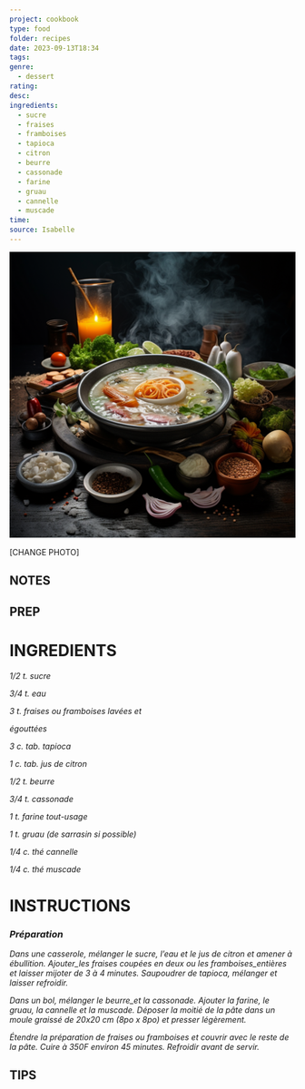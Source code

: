 ```yaml
---
project: cookbook
type: food
folder: recipes
date: 2023-09-13T18:34
tags: 
genre:
  - dessert
rating: 
desc: 
ingredients:
  - sucre
  - fraises
  - framboises
  - tapioca
  - citron
  - beurre
  - cassonade
  - farine
  - gruau
  - cannelle
  - muscade
time: 
source: Isabelle
---
```


![IMAGE](_default.png)


[CHANGE PHOTO]


## NOTES




## PREP


# INGREDIENTS

_1/2 t. sucre_

_3/4 t. eau_

_3 t. fraises ou framboises lavées et_

_égouttées_

_3 c. tab. tapioca_

_1 c. tab. jus de citron_

_1/2 t. beurre_

_3/4 t. cassonade_

_1 t. farine tout-usage_

_1 t. gruau (de sarrasin si possible)_

_1/4 c. thé cannelle_

_1/4 c. thé muscade_




# INSTRUCTIONS

### _Préparation_

_Dans une casserole, mélanger le sucre, l’eau_
_et le jus de citron et amener à ébullition._
_Ajouter_les fraises coupées en deux ou les_
_framboises_entières et laisser mijoter de 3 à_
_4 minutes. Saupoudrer de tapioca, mélanger_
_et laisser refroidir._

_Dans un bol, mélanger le beurre_et la cassonade._
_Ajouter la farine, le gruau, la cannelle et_
_la muscade. Déposer la moitié de la pâte dans_
_un moule graissé de 20x20 cm (8po x 8po)_
_et presser légèrement._

_Étendre la préparation de fraises ou framboises_
_et couvrir avec le reste de la pâte. Cuire_
_à 350F environ 45 minutes. Refroidir avant_
_de servir._




## TIPS



